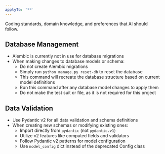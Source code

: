 ```yaml
---
applyTo: '**'
---
```

Coding standards, domain knowledge, and preferences that AI should follow.

## Database Management

- Alembic is currently not in use for database migrations
- When making changes to database models or schema:
  - Do not create Alembic migrations
  - Simply run `python manage.py reset-db` to reset the database
  - This command will recreate the database structure based on current model definitions
  - Run this command after any database model changes to apply them
  - Do not make the test suit or file, as it is not required for this project

## Data Validation

- Use Pydantic v2 for all data validation and schema definitions
- When creating new schemas or modifying existing ones:
  - Import directly from `pydantic` (not `pydantic.v1`)
  - Utilize v2 features like computed fields and validators
  - Follow Pydantic v2 patterns for model configuration
  - Use `model_config` dict instead of the deprecated Config class
